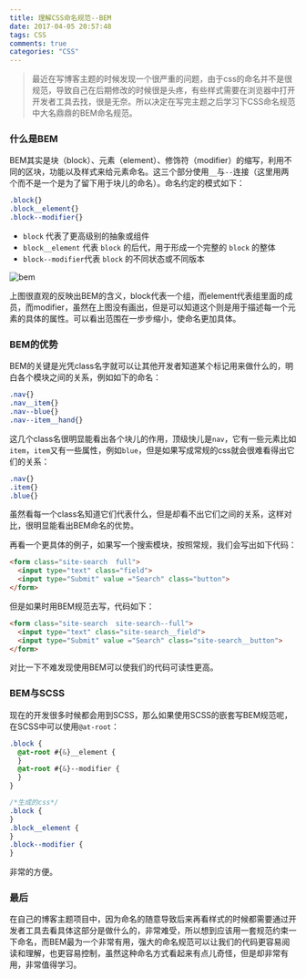 ```yaml
---
title: 理解CSS命名规范--BEM
date: 2017-04-05 20:57:48
tags: CSS
comments: true
categories: "CSS"
---
```


>最近在写博客主题的时候发现一个很严重的问题，由于css的命名并不是很规范，导致自己在后期修改的时候很是头疼，有些样式需要在浏览器中打开开发者工具去找，很是无奈。所以决定在写完主题之后学习下CSS命名规范中大名鼎鼎的BEM命名规范。

<!--more-->

### 什么是BEM

BEM其实是块（block）、元素（element）、修饰符（modifier）的缩写，利用不同的区块，功能以及样式来给元素命名。这三个部分使用`__`与`--`连接（这里用两个而不是一个是为了留下用于块儿的命名）。命名约定的模式如下：

```css
.block{}
.block__element{}
.block--modifier{}
```

- `block` 代表了更高级别的抽象或组件
- `block__element` 代表 `block` 的后代，用于形成一个完整的 `block` 的整体
- `block--modifier`代表 `block` 的不同状态或不同版本


![bem](/img/bem.jpg)


上图很直观的反映出BEM的含义，block代表一个组，而element代表组里面的成员，而modifier，虽然在上图没有画出，但是可以知道这个则是用于描述每一个元素的具体的属性。可以看出范围在一步步缩小，使命名更加具体。

### BEM的优势

BEM的关键是光凭class名字就可以让其他开发者知道某个标记用来做什么的，明白各个模块之间的关系，例如如下的命名：

```css
.nav{}
.nav__item{}
.nav--blue{}
.nav--item__hand{}
```

这几个class名很明显能看出各个块儿的作用，顶级快儿是`nav`，它有一些元素比如`item`，`item`又有一些属性，例如`blue`，但是如果写成常规的css就会很难看得出它们的关系：

```css
.nav{}
.item{}
.blue{}
```

虽然看每一个class名知道它们代表什么，但是却看不出它们之间的关系，这样对比，很明显能看出BEM命名的优势。

再看一个更具体的例子，如果写一个搜索模块，按照常规，我们会写出如下代码：

```html
<form class="site-search  full">
  <input type="text" class="field">
  <input type="Submit" value ="Search" class="button">
</form>	
```

但是如果时用BEM规范去写，代码如下：

```html
<form class="site-search  site-search--full">
  <input type="text" class="site-search__field">
  <input type="Submit" value ="Search" class="site-search__button">
</form>	
```

对比一下不难发现使用BEM可以使我们的代码可读性更高。

### BEM与SCSS

现在的开发很多时候都会用到SCSS，那么如果使用SCSS的嵌套写BEM规范呢，在SCSS中可以使用`@at-root`：

```scss
.block {
  @at-root #{&}__element {
  }
  @at-root #{&}--modifier {
  }
}
```

```css
/*生成的css*/
.block {
}
.block__element {
}
.block--modifier {
}
```

非常的方便。

### 最后

在自己的博客主题项目中，因为命名的随意导致后来再看样式的时候都需要通过开发者工具去看具体这部分是做什么的，非常难受，所以想到应该用一套规范约束一下命名，而BEM最为一个非常有用，强大的命名规范可以让我们的代码更容易阅读和理解，也更容易控制，虽然这种命名方式看起来有点儿奇怪，但是却非常有用，非常值得学习。